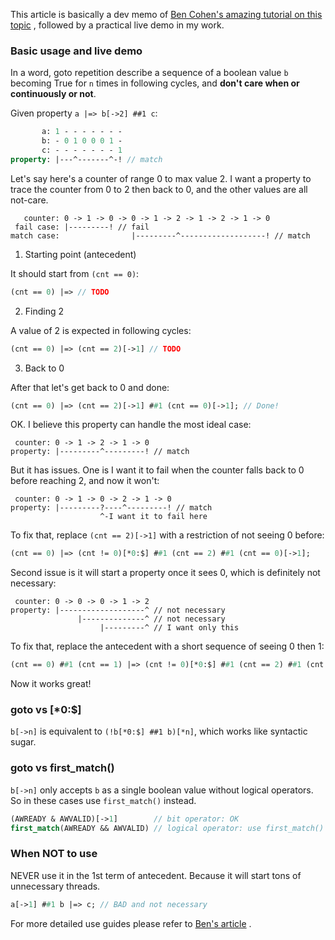 This article is basically a dev memo of [Ben Cohen's amazing tutorial on this topic](https://systemverilog.us/vf/goto_conseq.pdf) , followed by a practical live demo in my work.

### Basic usage and live demo

In a word, goto repetition describe a sequence of a boolean value `b` becoming True for `n` times in following cycles, and **don't care when or continuously or not**.

Given property `a |=> b[->2] ##1 c`:

```systemverilog
       a: 1 - - - - - - -
       b: - 0 1 0 0 0 1 -
       c: - - - - - - - 1
property: |---^-------^-! // match
```

Let's say here's a counter of range 0 to max value 2. I want a property to trace the counter from 0 to 2 then back to 0, and the other values are all not-care.

```
   counter: 0 -> 1 -> 0 -> 0 -> 1 -> 2 -> 1 -> 2 -> 1 -> 0
 fail case: |---------! // fail
match case:                |---------^-------------------! // match
```

1. Starting point (antecedent)

It should start from `(cnt == 0)`:

```systemverilog
(cnt == 0) |=> // TODO
```

2. Finding 2

A value of 2 is expected in following cycles:

```systemverilog
(cnt == 0) |=> (cnt == 2)[->1] // TODO
```

3. Back to 0

After that let's get back to 0 and done:

```systemverilog
(cnt == 0) |=> (cnt == 2)[->1] ##1 (cnt == 0)[->1]; // Done!
```

OK. I believe this property can handle the most ideal case:

```
 counter: 0 -> 1 -> 2 -> 1 -> 0
property: |---------^---------! // match
```

But it has issues. One is I want it to fail when the counter falls back to 0 before reaching 2, and now it won't:

```
 counter: 0 -> 1 -> 0 -> 2 -> 1 -> 0
property: |---------?----^---------! // match
                    ^-I want it to fail here
```

To fix that, replace `(cnt == 2)[->1]` with a restriction of not seeing 0 before:

```systemverilog
(cnt == 0) |=> (cnt != 0)[*0:$] ##1 (cnt == 2) ##1 (cnt == 0)[->1];
```

Second issue is it will start a property once it sees 0, which is definitely not necessary:

```
 counter: 0 -> 0 -> 0 -> 1 -> 2
property: |-------------------^ // not necessary
               |--------------^ // not necessary
                    |---------^ // I want only this
```

To fix that, replace the antecedent with a short sequence of seeing 0 then 1:

```systemverilog
(cnt == 0) ##1 (cnt == 1) |=> (cnt != 0)[*0:$] ##1 (cnt == 2) ##1 (cnt == 0)[->1];
```

Now it works great!

### goto vs [*0:$]

`b[->n]` is equivalent to `(!b[*0:$] ##1 b)[*n]`, which works like syntactic sugar.

### goto vs first_match()

`b[->n]` only accepts `b` as a single boolean value without logical operators. So in these cases use `first_match()` instead.

```systemverilog
(AWREADY & AWVALID)[->1]        // bit operator: OK
first_match(AWREADY && AWVALID) // logical operator: use first_match()
```

### When NOT to use

NEVER use it in the 1st term of antecedent. Because it will start tons of unnecessary threads.

```systemverilog
a[->1] ##1 b |=> c; // BAD and not necessary
```

For more detailed use guides please refer to [Ben's article](https://systemverilog.us/vf/goto_conseq.pdf) .